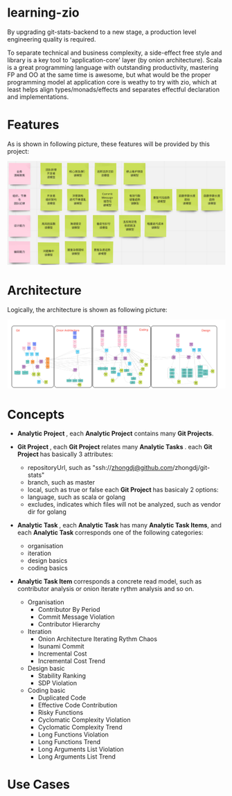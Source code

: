 # learning-zio

By upgrading git-stats-backend to a new stage, a production level engineering quality is required. 

To separate technical and business complexity, a side-effect free style and library is a key tool to 'application-core' layer (by onion architecture).
Scala is a great programming language with outstanding productivity, mastering FP and OO at the same time is awesome, but what would be the proper programming model at application core is weathy to try with zio, 
which at least helps align types/monads/effects and separates effectful declaration and implementations.

# Features
As is shown in following picture, these features will be provided by this project:

![读模型](docs/read_models.png)

# Architecture
Logically, the architecture is shown as following picture:

![架构](docs/modules.jpg)

# Concepts
- <b> Analytic Project </b>,
each <b>Analytic Project</b> contains many <b>Git Projects</b>. 

- <b> Git Project </b>,
each <b> Git Project </b> relates many <b> Analytic Tasks </b>. 
each <b> Git Project </b> has basically 3 attributes:
   * repositoryUrl, such as "ssh://zhongdj@github.com/zhongdj/git-stats"
   * branch, such as master
   * local, such as true or false
each <b> Git Project </b> has basicaly 2 options:
   * language, such as scala or golang
   * excludes, indicates which files will not be analyzed, such as vendor dir for golang
- <b> Analytic Task </b>,
each <b> Analytic Task </b> has many <b> Analytic Task Items</b>, and each <b> Analytic Task </b> corresponds one of the following categories:
   * organisation
   * iteration
   * design basics 
   * coding basics

- <b> Analytic Task Item </b> corresponds a concrete read model, such as contributor analysis or onion iterate rythm analysis and so on.
   * Organisation
      * Contributor By Period
      * Commit Message Violation
      * Contributor Hierarchy
   * Iteration
      * Onion Architecture Iterating Rythm Chaos
      * Isunami Commit
      * Incremental Cost
      * Incremental Cost Trend
   * Design basic
      * Stability Ranking
      * SDP Violation
   * Coding basic
      * Duplicated Code
      * Effective Code Contribution
      * Risky Functions
      * Cyclomatic Complexity Violation
      * Cyclomatic Complexity Trend
      * Long Functions Violation
      * Long Functions Trend
      * Long Arguments List Violation
      * Long Arguments List Trend

# Use Cases
